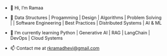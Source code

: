 - 👋 Hi, I’m Ramaa
  
- 👀 Data Structures |  Progamming | Design | Algorithms | Problem Solving |
     | Software Engineering | Best Practices | Distributed Systems | AI & ML
  
- 🌱 I’m currently learning Python | Generative AI | RAG | LangChain | DevOps | Cloud Systems

- 📫 Contact me at rkramadhevi@gmail.com

<!---
EngineeringWithRamaa/EngineeringWithRamaa is a ✨ special ✨ repository because its `README.md` (this file) appears on your GitHub profile.
You can click the Preview link to take a look at your changes.
--->
